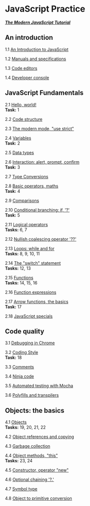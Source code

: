 # JavaScript Practice 
***[The Modern JavaScript Tutorial](https://javascript.info/javascript-specials)***

## An introduction

1.1 [An Introduction to JavaScript](https://javascript.info/intro)    

1.2 [Manuals and specifications](https://javascript.info/manuals-specifications)    

1.3 [Code editors](https://javascript.info/code-editors)    

1.4 [Developer console](https://javascript.info/devtools)   

## JavaScript Fundamentals

2.1 [Hello, world!](https://javascript.info/hello-world)      
__Task:__ 1

2.2 [Code structure](https://javascript.info/structure)   

2.3 [The modern mode, "use strict"](https://javascript.info/strict-mode)    

2.4 [Variables](https://javascript.info/variables)    
__Task:__ 2

2.5 [Data types](https://javascript.info/types)   

2.6 [Interaction: alert, prompt, confirm](https://javascript.info/alert-prompt-confirm)   
__Task:__ 3

2.7 [Type Conversions](https://javascript.info/type-conversions)    

2.8 [Basic operators, maths](https://javascript.info/operators)   
__Task:__ 4

2.9 [Comparisons](https://javascript.info/comparison)   

2.10 [Conditional branching: if, '?'](https://javascript.info/ifelse)   
__Task:__ 5

2.11 [Logical operators](https://javascript.info/logical-operators)   
__Tasks:__ 6, 7

2.12 [Nullish coalescing operator '??'](https://javascript.info/nullish-coalescing-operator)    

2.13 [Loops: while and for](https://javascript.info/while-for)    
__Tasks:__ 8, 9, 10, 11

2.14 [The "switch" statement](https://javascript.info/switch)   
__Tasks:__ 12, 13

2.15 [Functions](https://javascript.info/function-basics)   
__Tasks:__ 14, 15, 16

2.16 [Function expressions](https://javascript.info/function-expressions)   

2.17 [Arrow functions, the basics](https://javascript.info/arrow-functions-basics)    
__Task:__ 17

2.18 [JavaScript specials](https://javascript.info/javascript-specials)   

## Code quality

3.1 [Debugging in Chrome](https://javascript.info/debugging-chrome)   

3.2 [Coding Style](https://javascript.info/coding-style)    
__Task:__ 18

3.3 [Comments](https://javascript.info/comments)    

3.4 [Ninja code](https://javascript.info/ninja-code)    

3.5 [Automated testing with Mocha](https://javascript.info/testing-mocha)   

3.6 [Polyfills and transpilers](https://javascript.info/polyfills)    

## Objects: the basics

4.1 [Objects](https://javascript.info/object)   
__Tasks:__ 19, 20, 21, 22

4.2 [Object references and copying](https://javascript.info/object-copy)

4.3 [Garbage collection](https://javascript.info/garbage-collection)

4.4 [Object methods, "this"](https://javascript.info/object-methods)    
__Tasks:__ 23, 24

4.5 [Constructor, operator "new"](https://javascript.info/constructor-new)

4.6 [Optional chaining '?.'](https://javascript.info/optional-chaining)

4.7 [Symbol type](https://javascript.info/symbol)

4.8 [Object to primitive conversion](https://javascript.info/object-toprimitive)
